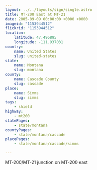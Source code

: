```yaml
---
layout: ../../layouts/sign/single.astro
title: MT-200 East at MT-21
date: 2005-09-09 00:00:00 +0000 +0000
imageid: "1153944512"
flickrid: "1153944512"
location:
    latitude: 47.496895
    longitude: -111.937031
country:
    name: United States
    slug: united-states
state:
    name: Montana
    slug: montana
county:
    name: Cascade County
    slug: cascade
place:
    name: Simms
    slug: simms
tags:
    - shield
highway:
    - mt200
statePages:
    - state/montana
countyPages:
    - state/montana/cascade
placePages:
    - state/montana/cascade/simms

---
```

MT-200/MT-21 junction on MT-200 east